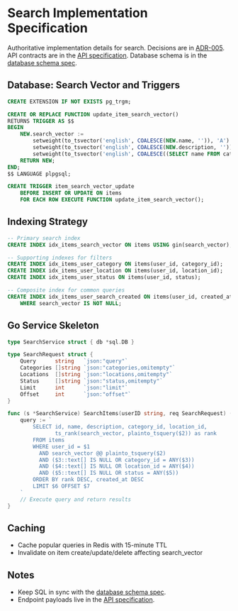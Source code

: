 # Search Implementation Specification

Authoritative implementation details for search. Decisions are in [ADR-005](../technical-decisions/adr-005-search-architecture.md). API contracts are in the [API specification](./api-specification.md). Database schema is in the [database schema spec](./database-schema.md).

## Database: Search Vector and Triggers

```sql
CREATE EXTENSION IF NOT EXISTS pg_trgm;

CREATE OR REPLACE FUNCTION update_item_search_vector()
RETURNS TRIGGER AS $$
BEGIN
    NEW.search_vector :=
        setweight(to_tsvector('english', COALESCE(NEW.name, '')), 'A') ||
        setweight(to_tsvector('english', COALESCE(NEW.description, '')), 'B') ||
        setweight(to_tsvector('english', COALESCE((SELECT name FROM categories WHERE id = NEW.category_id), '')), 'C');
    RETURN NEW;
END;
$$ LANGUAGE plpgsql;

CREATE TRIGGER item_search_vector_update
    BEFORE INSERT OR UPDATE ON items
    FOR EACH ROW EXECUTE FUNCTION update_item_search_vector();
```

## Indexing Strategy

```sql
-- Primary search index
CREATE INDEX idx_items_search_vector ON items USING gin(search_vector);

-- Supporting indexes for filters
CREATE INDEX idx_items_user_category ON items(user_id, category_id);
CREATE INDEX idx_items_user_location ON items(user_id, location_id);
CREATE INDEX idx_items_user_status ON items(user_id, status);

-- Composite index for common queries
CREATE INDEX idx_items_user_search_created ON items(user_id, created_at DESC)
    WHERE search_vector IS NOT NULL;
```

## Go Service Skeleton

```go
type SearchService struct { db *sql.DB }

type SearchRequest struct {
    Query      string   `json:"query"`
    Categories []string `json:"categories,omitempty"`
    Locations  []string `json:"locations,omitempty"`
    Status     []string `json:"status,omitempty"`
    Limit      int      `json:"limit"`
    Offset     int      `json:"offset"`
}

func (s *SearchService) SearchItems(userID string, req SearchRequest) (*SearchResponse, error) {
    query := `
        SELECT id, name, description, category_id, location_id,
               ts_rank(search_vector, plainto_tsquery($2)) as rank
        FROM items
        WHERE user_id = $1
          AND search_vector @@ plainto_tsquery($2)
          AND ($3::text[] IS NULL OR category_id = ANY($3))
          AND ($4::text[] IS NULL OR location_id = ANY($4))
          AND ($5::text[] IS NULL OR status = ANY($5))
        ORDER BY rank DESC, created_at DESC
        LIMIT $6 OFFSET $7
    `
    // Execute query and return results
}
```

## Caching

- Cache popular queries in Redis with 15-minute TTL
- Invalidate on item create/update/delete affecting search_vector

## Notes

- Keep SQL in sync with the [database schema spec](./database-schema.md).
- Endpoint payloads live in the [API specification](./api-specification.md).
